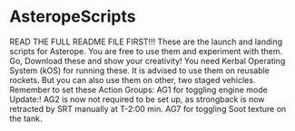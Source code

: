 # AsteropeScripts
READ THE FULL README FILE FIRST!!!
These are the launch and landing scripts for Asterope. You are free to use them and experiment with them. Go, Download these and show your creativity!
You need Kerbal Operating System (kOS) for running these.
It is advised to use them on reusable rockets. But you can also use them on other, two staged vehicles.
Remember to set these Action Groups:
AG1 for toggling engine mode
Update:! AG2 is now not required to be set up, as strongback is now retracted by SRT manually at T-2:00 min.
AG7 for toggling Soot texture on the tank.
